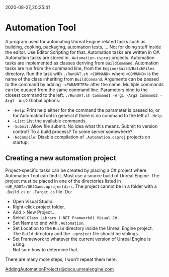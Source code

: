 2020-08-27_20:25:41

# Automation Tool

A program used for automating Unreal Engine related tasks such as building, cooking, packaging, automation tests, …
Not for doing stuff inside the editor. Use Editor Scripting for that.
Automation tasks are written in C#.
Automation tasks are stored in `.Automation.csproj` projects.
Automation tasks are implemented as classes deriving from `BuildCommand`.
Automation tasks are run from the command line, from the `Engine/Build/BatchFiles` directory.
Run the task with `./RunUAT.sh <COMMAND>` where `<COMMAND>` is the name of the class inheriting from `BuildCommand`.
Arguments can be passed to the command by adding `-<PARAMETER>` after the name.
Multiple commands can be queued from the same command line.
Parameters bind to the closest command to the left.
`./RunUAT.sh Command1 -Arg1 -Arg2 Command2 -Arg1 -Arg2`
Global options:
- `-Help`: Print help either for the command the parameter is passed to, or for AutomationTool in general if there is no command to the left of `-Help`.
- `-List`: List the available commands.
- `-Submit`: Allow file submit. No idea what this means. Submit to version control? To a build process? To some server somewhere?
- `-NoCompile`: Disable compilation of `.Automation.csproj` projects on startup.

## Creating a new automation project
Project-specific tasks can be created by placing a C# project where Automation Tool can find it.
Must use a source build of Unreal Engine.
The project must be placed in one of the directories listed in `<UE_ROOT>/UE4Game.uprojectdirs`.
The project cannot be in a folder with a `.Build.cs` or `.Target.cs` file.
Do:
- Open Visual Studio.
- Right-click project folder.
- Add > New Project…
- Select `Class Library (.NET Framworkd) Visual C#.`
- Set Name to end with `.Automation`.
- Set Location to the `Build` directory inside the Unreal Engine project.  
    The `Build` directory and the `.uproject` file should be siblings.
- Set Framework to whatever the current version of Unreal Engine is using.  
    Not sure how to determine that.

There are many more steps, I won't repeat them here.
    
[AddingAutomationProjects@docs.unrealengine.com](https://docs.unrealengine.com/en-US/Programming/BuildTools/AutomationTool/HowTo/AddingAutomationProjects/index.html)